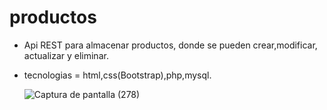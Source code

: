 # productos
- Api REST para almacenar productos, donde se pueden crear,modificar, actualizar y eliminar.
- tecnologias = html,css(Bootstrap),php,mysql.


  ![Captura de pantalla (278)](https://github.com/alannieto07/productos/assets/110429020/52c0ad95-3d07-4a81-90d6-40f664415061)
